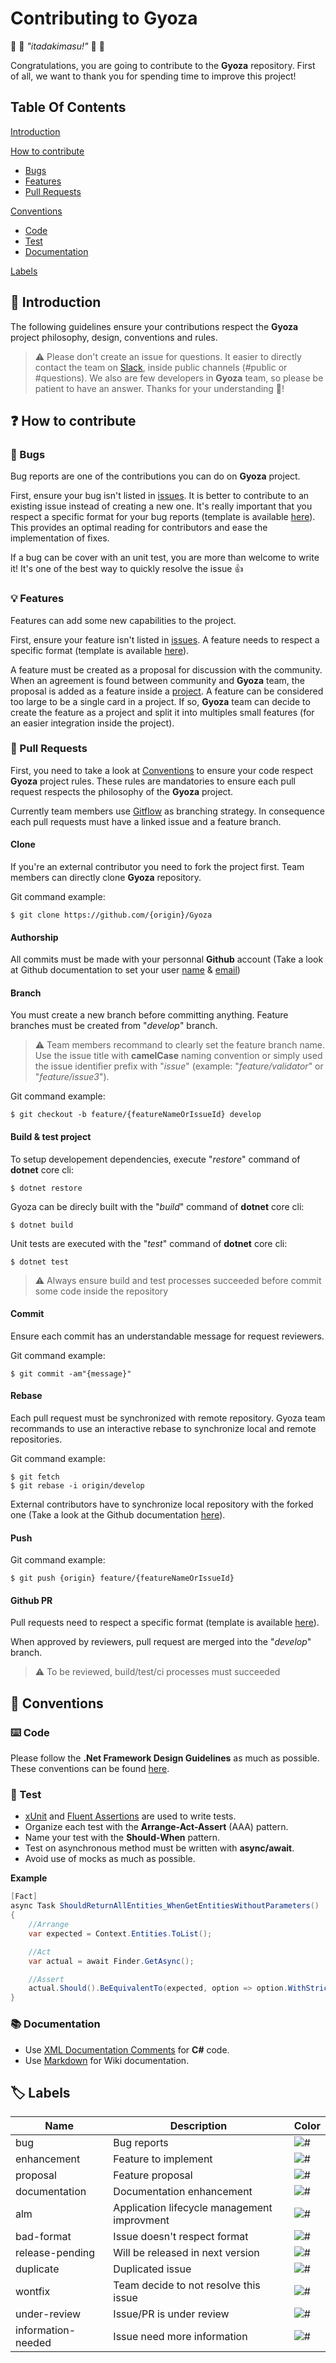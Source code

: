 # Contributing to Gyoza
🥢 🥟 *"itadakimasu!"* 🥟 🥢

Congratulations, you are going to contribute to the **Gyoza** repository. 
First of all, we want to thank you for spending time to improve this project!

## Table Of Contents
[Introduction](#introduction)

[How to contribute](#how-to-contribute)
  * [Bugs](#bugs)
  * [Features](#features)
  * [Pull Requests](#pull-requests)

[Conventions](#conventions)
  * [Code](#code)
  * [Test](#test)
  * [Documentation](#documentation)

[Labels](#labels)

## <a id="introduction"></a>🏁 Introduction
The following guidelines ensure your contributions respect the **Gyoza** project philosophy, design, conventions and rules.

> ⚠️ Please don't create an issue for questions. It easier to directly contact the team on [Slack](https://gyoza-team.slack.com), inside public channels (#public or #questions). We also are few developers in **Gyoza** team, so please be patient to have an answer. Thanks for your understanding 🙏!

## <a id="how-to-contribute"></a>❓ How to contribute

### <a id="bugs"></a>🐛 Bugs
Bug reports are one of the contributions you can do on **Gyoza** project. 

First, ensure your bug isn't listed in [issues](https://github.com/Vtek/Gyoza/issues). It is better to contribute to an existing issue instead of creating a new one. It's really important that you respect a specific format for your bug reports (template is available [here](https://raw.githubusercontent.com/Vtek/Gyoza/contributing/bug.md)). This provides an optimal reading for contributors and ease the implementation of fixes.

If a bug can be cover with an unit test, you are more than welcome to write it! It's one of the best way to quickly resolve the issue 👍

### <a id="features"></a>💡 Features
Features can add some new capabilities to the project. 

First, ensure your feature isn't listed in [issues](https://github.com/Vtek/Gyoza/issues). A feature needs to respect a specific format (template is available [here](https://raw.githubusercontent.com/Vtek/Gyoza/contributing/feature.md)).

A feature must be created as a proposal for discussion with the community. When an agreement is found between community and **Gyoza** team, the proposal is added as a feature inside a [project](https://github.com/Vtek/Gyoza/projects). A feature can be considered too large to be a single card in a project. If so, **Gyoza** team can decide to create the feature as a project and split it into multiples small features (for an easier integration inside the project).

### <a id="pull-requests"></a>🎁 Pull Requests
First, you need to take a look at [Conventions](#conventions) to ensure your code respect **Gyoza** project rules. These rules are mandatories to ensure each pull request respects the philosophy of the **Gyoza** project.

Currently team members use [Gitflow](http://nvie.com/posts/a-successful-git-branching-model/) as branching strategy. In consequence each pull requests must have a linked issue and a feature branch.

#### Clone
If you're an external contributor you need to fork the project first. Team members can directly clone **Gyoza** repository.

Git command example:
```
$ git clone https://github.com/{origin}/Gyoza
```

#### Authorship
All commits must be made with your personnal **Github** account (Take a look at Github documentation to set your user [name](https://help.github.com/articles/setting-your-username-in-git/) & [email](https://help.github.com/articles/setting-your-email-in-git/))

#### Branch
You must create a new branch before committing anything. Feature branches must be created from "*develop*" branch.

> ⚠️ Team members recommand to clearly set the feature branch name. Use the issue title with **camelCase** naming convention or simply used the issue identifier prefix with "*issue*" (example: "*feature/validator*" or "*feature/issue3*").

Git command example:
```
$ git checkout -b feature/{featureNameOrIssueId} develop
```

#### Build & test project
To setup developement dependencies, execute "*restore*" command of **dotnet** core cli:
```
$ dotnet restore
```

Gyoza can be direcly built with the "*build*" command of **dotnet** core cli:
```
$ dotnet build
```

Unit tests are executed with the "*test*" command of **dotnet** core cli:
```
$ dotnet test
```

> ⚠️ Always ensure build and test processes succeeded before commit some code inside the repository

#### Commit
Ensure each commit has an understandable message for request reviewers.

Git command example:
```
$ git commit -am"{message}"
```

#### Rebase
Each pull request must be synchronized with remote repository. Gyoza team recommands to use an interactive rebase to synchronize local and remote repositories.

Git command example:
```
$ git fetch
$ git rebase -i origin/develop
```

External contributors have to synchronize local repository with the forked one (Take a look at the Github documentation [here](https://help.github.com/articles/syncing-a-fork/)).

#### Push
Git command example:
```
$ git push {origin} feature/{featureNameOrIssueId}
```

#### Github PR
Pull requests need to respect a specific format (template is available [here](https://raw.githubusercontent.com/Vtek/Gyoza/contributing/pr.md)).

When approved by reviewers, pull request are merged into the "*develop*" branch.

> ⚠️ To be reviewed, build/test/ci processes must succeeded

## <a id="conventions"></a>🤝 Conventions

### <a id="code"></a>⌨️ Code
Please follow the **.Net Framework Design Guidelines** as much as possible. These conventions can be found [here](https://docs.microsoft.com/en-us/dotnet/standard/design-guidelines/).

### <a id="test"></a>🔬 Test
- [xUnit](https://xunit.github.io/) and [Fluent Assertions](http://fluentassertions.com/) are used to write tests.
- Organize each test with the **Arrange-Act-Assert** (AAA) pattern.
- Name your test with the **Should-When** pattern.
- Test on asynchronous method must be written with **async/await**.
- Avoid use of mocks as much as possible.

**Example**
```csharp
[Fact]
async Task ShouldReturnAllEntities_WhenGetEntitiesWithoutParameters()
{
    //Arrange
    var expected = Context.Entities.ToList();

    //Act
    var actual = await Finder.GetAsync();

    //Assert
    actual.Should().BeEquivalentTo(expected, option => option.WithStrictOrdering());
}
``` 

### <a id="documentation"></a>📚 Documentation
- Use [XML Documentation Comments](https://docs.microsoft.com/en-us/dotnet/csharp/programming-guide/xmldoc/xml-documentation-comments) for **C#** code.
- Use [Markdown](https://github.com/adam-p/markdown-here/wiki/Markdown-Cheatsheet) for Wiki documentation.

## <a id="labels"></a>🏷️ Labels
| Name | Description | Color |
| --- | --- | --- |
| bug | Bug reports | ![#](https://placehold.it/15/e74c3c/000000?text=+) |
| enhancement | Feature to implement | ![#](https://placehold.it/15/3498db/000000?text=+) |
| proposal | Feature proposal | ![#](https://placehold.it/15/1abc9c/000000?text=+) |
| documentation | Documentation enhancement | ![#](https://placehold.it/15/ecf0f1/000000?text=+) |
| alm | Application lifecycle management improvment | ![#](https://placehold.it/15/e67e22/000000?text=+) |
| bad-format | Issue doesn't respect format | ![#](https://placehold.it/15/34495e/000000?text=+) |
| release-pending | Will be released in next version | ![#](https://placehold.it/15/2ecc71/000000?text=+) |
| duplicate | Duplicated issue | ![#](https://placehold.it/15/f1c40f/000000?text=+) |
| wontfix | Team decide to not resolve this issue | ![#](https://placehold.it/15/95a5a6/000000?text=+) |
| under-review | Issue/PR is under review | ![#](https://placehold.it/15/FFFFFF/000000?text=+) |
| information-needed | Issue need more information | ![#](https://placehold.it/15/9b59b6/000000?text=+) |